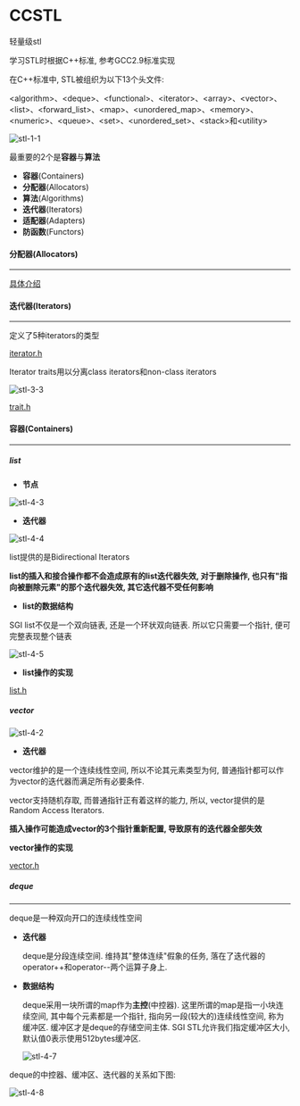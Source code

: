 # CCSTL
轻量级stl

学习STL时根据C++标准, 参考GCC2.9标准实现

在C++标准中, STL被组织为以下13个头文件:

\<algorithm\>、\<deque\>、\<functional\>、\<iterator\>、\<array\>、\<vector\>、\<list\>、\<forward_list\>、\<map\>、\<unordered_map\>、\<memory\>、\<numeric\>、\<queue\>、\<set\>、\<unordered_set\>、\<stack\>和\<utility\>

![stl-1-1](./pic/stl-1-1.png)

最重要的2个是**容器**与**算法**

* **容器**(Containers)
* **分配器**(Allocators)
* **算法**(Algorithms)
* **迭代器**(Iterators)
* **适配器**(Adapters)
* **防函数**(Functors)

#### 分配器(Allocators)

----

[具体介绍](https://github.com/sccData/MemPool)

#### 迭代器(Iterators)

---

定义了5种iterators的类型

[iterator.h](./STL/iterator.h)

Iterator traits用以分离class iterators和non-class iterators

![stl-3-3](./pic/stl-3-3.png)

[trait.h](./STL/trait.h)

#### 容器(Containers)

---

##### list

* **节点**

![stl-4-3](./pic/stl-4-3.png)

* **迭代器**

![stl-4-4](./pic/stl-4-4.png)

list提供的是Bidirectional Iterators

**list的插入和接合操作都不会造成原有的list迭代器失效, 对于删除操作, 也只有"指向被删除元素"的那个迭代器失效, 其它迭代器不受任何影响**

* **list的数据结构**

SGI list不仅是一个双向链表, 还是一个环状双向链表. 所以它只需要一个指针, 便可完整表现整个链表

![stl-4-5](./pic/stl-4-5.png)

* **list操作的实现**

 [list.h](./STL/list.h) 

##### vector

![stl-4-2](./pic/stl-4-2.png)

* **迭代器**

vector维护的是一个连续线性空间, 所以不论其元素类型为何, 普通指针都可以作为vector的迭代器而满足所有必要条件.

vector支持随机存取, 而普通指针正有着这样的能力, 所以, vector提供的是Random Access Iterators.

**插入操作可能造成vector的3个指针重新配置, 导致原有的迭代器全部失效**

**vector操作的实现**

 [vector.h](./STL/vector.h) 

##### deque

---

deque是一种双向开口的连续线性空间

* **迭代器**

  deque是分段连续空间. 维持其"整体连续"假象的任务, 落在了迭代器的operator++和operator--两个运算子身上.
  
* **数据结构**

  deque采用一块所谓的map作为**主控**(中控器). 这里所谓的map是指一小块连续空间, 其中每个元素都是一个指针, 指向另一段(较大的)连续线性空间, 称为缓冲区. 缓冲区才是deque的存储空间主体. SGI STL允许我们指定缓冲区大小, 默认值0表示使用512bytes缓冲区.

  ![stl-4-7](./pic/stl-4-7.png)

deque的中控器、缓冲区、迭代器的关系如下图:

![stl-4-8](./pic/stl-4-8.png)

